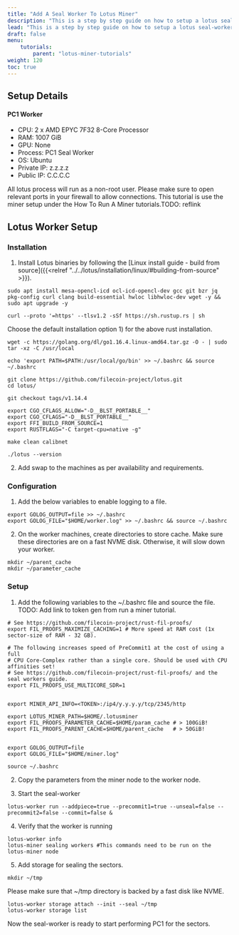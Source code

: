 ```yaml
---
title: "Add A Seal Worker To Lotus Miner"
description: "This is a step by step guide on how to setup a lotus seal-worker and connect it to the miner in calibnet."
lead: "This is a step by step guide on how to setup a lotus seal-worker and connect it to the miner in calibnet. Some of the steps are specific to the hardware and configuration used in this setup and might not be applicable for everyone. Please follow the documentation to set up your miner and use this guide only as a reference point."
draft: false
menu:
    tutorials:
        parent: "lotus-miner-tutorials"
weight: 120
toc: true
---
```


## Setup Details

#### PC1 Worker

- CPU: 2 x AMD EPYC 7F32 8-Core Processor
- RAM: 1007 GiB
- GPU: None
- Process: PC1 Seal Worker
- OS: Ubuntu
- Private IP: z.z.z.z
- Public IP: C.C.C.C

All lotus process will run as a non-root user. Please make sure to open relevant ports in your firewall to allow connections.
This tutorial is use the miner setup under the How To Run A Miner tutorials.TODO: reflink

## Lotus Worker Setup

### Installation

1. Install Lotus binaries by following the [Linux install guide - build from source]({{<relref "../../lotus/installation/linux/#building-from-source" >}}).

```shell
sudo apt install mesa-opencl-icd ocl-icd-opencl-dev gcc git bzr jq pkg-config curl clang build-essential hwloc libhwloc-dev wget -y && sudo apt upgrade -y

curl --proto '=https' --tlsv1.2 -sSf https://sh.rustup.rs | sh
```

Choose the default installation option 1) for the above rust installation.

```shell
wget -c https://golang.org/dl/go1.16.4.linux-amd64.tar.gz -O - | sudo tar -xz -C /usr/local

echo 'export PATH=$PATH:/usr/local/go/bin' >> ~/.bashrc && source ~/.bashrc

git clone https://github.com/filecoin-project/lotus.git
cd lotus/

git checkout tags/v1.14.4

export CGO_CFLAGS_ALLOW="-D__BLST_PORTABLE__"
export CGO_CFLAGS="-D__BLST_PORTABLE__"
export FFI_BUILD_FROM_SOURCE=1
export RUSTFLAGS="-C target-cpu=native -g"
```

```shell
make clean calibnet

./lotus --version

```

2. Add swap to the machines as per availability and requirements.

### Configuration

1. Add the below variables to enable logging to a file.

```shell
export GOLOG_OUTPUT=file >> ~/.bashrc
export GOLOG_FILE="$HOME/worker.log" >> ~/.bashrc && source ~/.bashrc
```

2. On the worker machines, create directories to store cache. Make sure these directories are on a fast NVME disk. Otherwise, it will slow down your worker.

```shell
mkdir ~/parent_cache
mkdir ~/parameter_cache
```

### Setup

1. Add the following variables to the ~/.bashrc file and source the file. TODO: Add link to token gen from run a miner tutorial.

```shell
# See https://github.com/filecoin-project/rust-fil-proofs/
export FIL_PROOFS_MAXIMIZE_CACHING=1 # More speed at RAM cost (1x sector-size of RAM - 32 GB).

# The following increases speed of PreCommit1 at the cost of using a full
# CPU Core-Complex rather than a single core. Should be used with CPU affinities set!
# See https://github.com/filecoin-project/rust-fil-proofs/ and the seal workers guide.
export FIL_PROOFS_USE_MULTICORE_SDR=1


export MINER_API_INFO=<TOKEN>:/ip4/y.y.y.y/tcp/2345/http

export LOTUS_MINER_PATH=$HOME/.lotusminer
export FIL_PROOFS_PARAMETER_CACHE=$HOME/param_cache # > 100GiB!
export FIL_PROOFS_PARENT_CACHE=$HOME/parent_cache   # > 50GiB!


export GOLOG_OUTPUT=file
export GOLOG_FILE="$HOME/miner.log"
```

```shell
source ~/.bashrc
``` 
2. Copy the parameters from the miner node to the worker node.

3. Start the seal-worker

```shell
lotus-worker run --addpiece=true --precommit1=true --unseal=false --precommit2=false --commit=false &
```

4. Verify that the worker is running

```shell
lotus-worker info
lotus-miner sealing workers #This commands need to be run on the lotus-miner node
```

5. Add storage for sealing the sectors.

```shell
mkdir ~/tmp
```

Please make sure that ~/tmp directory is backed by a fast disk like NVME.

```shell
lotus-worker storage attach --init --seal ~/tmp
lotus-worker storage list
```

Now the seal-worker is ready to start performing PC1 for the sectors.
